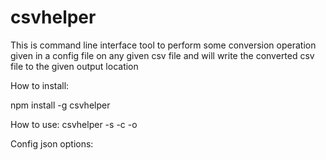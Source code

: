 # csvhelper

This is command line interface tool to perform some conversion operation given in a config file on any given csv file and will write the converted csv file to the given output location


How to install:

npm install -g csvhelper


How to use:
csvhelper -s <sourcecsvpath> -c <configjsonfilepath> -o <outputfilepath>


Config json options:

